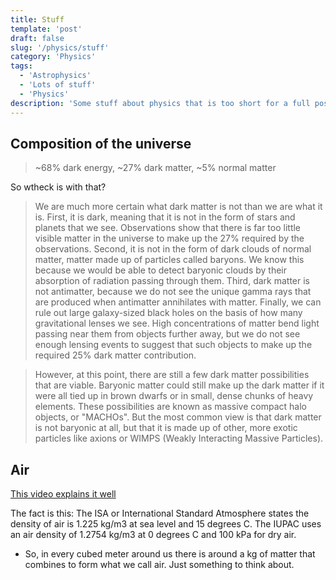 ```yaml
---
title: Stuff
template: 'post'
draft: false
slug: '/physics/stuff'
category: 'Physics'
tags:
  - 'Astrophysics'
  - 'Lots of stuff'
  - 'Physics'
description: 'Some stuff about physics that is too short for a full post.'
---
```


## Composition of the universe

> ~68% dark energy, ~27% dark matter, ~5% normal matter

So wtheck is with that?

> We are much more certain what dark matter is not than we are what it is. First, it is dark, meaning that it is not in the form of stars and planets that we see. Observations show that there is far too little visible matter in the universe to make up the 27% required by the observations. Second, it is not in the form of dark clouds of normal matter, matter made up of particles called baryons. We know this because we would be able to detect baryonic clouds by their absorption of radiation passing through them. Third, dark matter is not antimatter, because we do not see the unique gamma rays that are produced when antimatter annihilates with matter. Finally, we can rule out large galaxy-sized black holes on the basis of how many gravitational lenses we see. High concentrations of matter bend light passing near them from objects further away, but we do not see enough lensing events to suggest that such objects to make up the required 25% dark matter contribution.

> However, at this point, there are still a few dark matter possibilities that are viable. Baryonic matter could still make up the dark matter if it were all tied up in brown dwarfs or in small, dense chunks of heavy elements. These possibilities are known as massive compact halo objects, or "MACHOs". But the most common view is that dark matter is not baryonic at all, but that it is made up of other, more exotic particles like axions or WIMPS (Weakly Interacting Massive Particles).

## Air

[This video explains it well](https://ed.ted.com/lessons/how-heavy-is-air-dan-quinn)

The fact is this: The ISA or International Standard Atmosphere states the density of air is 1.225 kg/m3 at sea level and 15 degrees C. The IUPAC uses an air density of 1.2754 kg/m3 at 0 degrees C and 100 kPa for dry air.

- So, in every cubed meter around us there is around a kg of matter that combines to form what we call air. Just something to think about.

